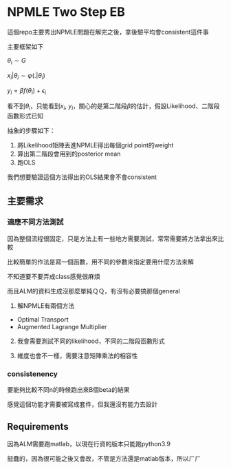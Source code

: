 # NPMLE Two Step EB

這個repo主要秀出NPMLE問題在解完之後，拿後驗平均會consistent這件事

主要框架如下


$\theta_i\sim G$

$x_i|\theta_i \sim \varphi(.|\theta_i)$

$y_i=\beta f(\theta_i)+\epsilon_i$


看不到$\theta_i$，只能看到$x_i,$ $y_i$，關心的是第二階段$\beta$的估計，假設Likelihood、二階段函數形式已知

抽象的步驟如下：

1. 將Likelihood矩陣丟進NPMLE得出每個grid point的weight
2. 算出第二階段會用到的posterior mean
3. 跑OLS


我們想要驗證這個方法得出的OLS結果會不會consistent

## 主要需求



### 適應不同方法測試
因為整個流程很固定，只是方法上有一些地方需要測試，常常需要將方法拿出來比較

比較簡單的作法是寫一個函數，用不同的參數來指定要用什麼方法來解

不知道要不要弄成class感覺很麻煩

而且ALM的資料生成沒那麼單純ＱＱ，有沒有必要搞那個general

1. 解NPMLE有兩個方法
- Optimal Transport
- Augmented Lagrange Multiplier

2. 我會需要測試不同的likelihood，不同的二階段函數形式

3. 維度也會不一樣，需要注意矩陣乘法的相容性

### consistenency

要能夠比較不同n的時候跑出來B個beta的結果

感覺這個功能才需要被寫成套件，但我還沒有能力去設計


## Requirements

因為ALM需要跑matlab，以現在行資的版本只能跑python3.9

挺蠢的，因為很可能之後又會改，不管是方法還是matlab版本，所以ㄏㄏ